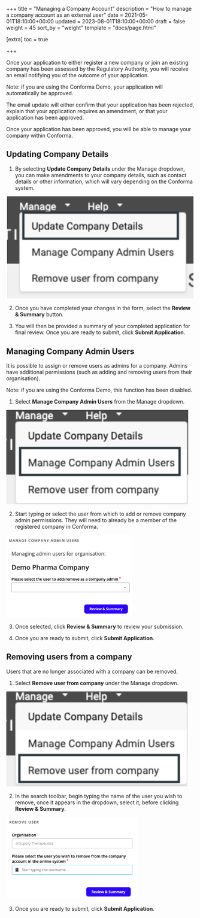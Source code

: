+++
title = "Managing a Company Account"
description = "How to manage a company account as an external user"
date = 2021-05-01T18:10:00+00:00
updated = 2023-08-01T18:10:00+00:00
draft = false
weight = 45
sort_by = "weight"
template = "docs/page.html"

[extra]
toc = true

+++

Once your application to either register a new company or join an existing company has been assessed by the Regulatory Authority, you will receive an email notifying you of the outcome of your application. 

<div class="tip">
Note: if you are using the Conforma Demo, your application will automatically be approved.
</div>

The email update will either confirm that your application has been rejected, explain that your application requires an amendment, or that your application has been approved.

Once your application has been approved, you will be able to manage your company within Conforma. 

## Updating Company Details
1. By selecting <b>Update Company Details</b> under the Manage dropdown, you can make amendments to your company details, such as contact details or other information, which will vary depending on the Conforma system.

 ![Update Company Details](/docs/about/demo/updatecompany.png)

2. Once you have completed your changes in the form, select the <b>Review & Summary</b> button. 

3. You will then be provided a summary of your completed application for final review. Once you are ready to submit, click <b>Submit Application</b>.

## Managing Company Admin Users
It is possible to assign or remove users as admins for a company. Admins have additional permissions (such as adding and removing users from their organisation).

<div class="tip">
Note: if you are using the Conforma Demo, this function has been disabled.
</div>

1. Select <b>Manage Company Admin Users</b> from the Manage dropdown.

 ![Manage Company Admin Users](/docs/about/demo/companyusers.png)

 2. Start typing or select the user from which to add or remove company admin permissions. They will need to already be a member of the registered company in Conforma.

 ![Add or remove users](/docs/about/demo/Demopharma.png)

 3. Once selected, click <b>Review & Summary</b> to review your submission.

4. Once you are ready to submit, click <b>Submit Application</b>.

## Removing users from a company
Users that are no longer associated with a company can be removed.

1. Select <b>Remove user from company</b> under the Manage dropdown.

 ![Remove users](/docs/about/demo/removeuser.png)

 2. In the search toolbar, begin typing the name of the user you wish to remove, once it appears in the dropdown, select it, before clicking <b>Review & Summary</b>.

  ![Remove users](/docs/about/demo/removeuser2.png)

  3. Once you are ready to submit, click <b>Submit Application</b>.
